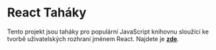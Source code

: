 # React Taháky

Tento projekt jsou taháky pro populární JavaScript knihovnu sloužící ke tvorbě uživatelských rozhraní jménem React. Najdete je __[zde](https://jirkasa.github.io/react-tahaky/)__.